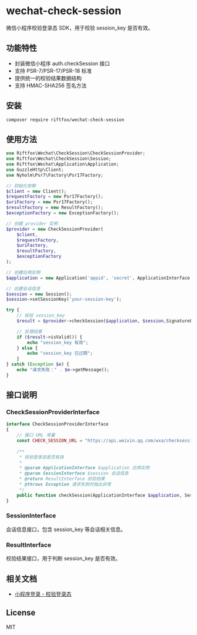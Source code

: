 # wechat-check-session

微信小程序校验登录态 SDK，用于校验 session_key 是否有效。

## 功能特性

- 封装微信小程序 auth.checkSession 接口
- 支持 PSR-7/PSR-17/PSR-18 标准
- 提供统一的校验结果数据结构
- 支持 HMAC-SHA256 签名方法

## 安装

```bash
composer require riftfox/wechat-check-session
```

## 使用方法

```php
use Riftfox\Wechat\CheckSession\CheckSessionProvider;
use Riftfox\Wechat\CheckSession\Session;
use Riftfox\Wechat\Application\Application;
use GuzzleHttp\Client;
use Nyholm\Psr7\Factory\Psr17Factory;

// 初始化依赖
$client = new Client();
$requestFactory = new Psr17Factory();
$uriFactory = new Psr17Factory();
$resultFactory = new ResultFactory();
$exceptionFactory = new ExceptionFactory();

// 创建 provider 实例
$provider = new CheckSessionProvider(
    $client,
    $requestFactory,
    $uriFactory,
    $resultFactory,
    $exceptionFactory
);

// 创建应用实例
$application = new Application('appid', 'secret', ApplicationInterface::TYPE_MINIAPP);

// 创建会话信息
$session = new Session();
$session->setSessionKey('your-session-key');

try {
    // 校验 session_key
    $result = $provider->checkSession($application, $session,SignatureFactoryInterface::METHOD_HMAC_SHA256);

    // 处理结果
    if ($result->isValid()) {
        echo "session_key 有效";
    } else {
        echo "session_key 已过期";
    }
} catch (Exception $e) {
    echo "请求失败：" . $e->getMessage();
}
```

## 接口说明

### CheckSessionProviderInterface

```php
interface CheckSessionProviderInterface 
{
    // 接口 URL 常量
    const CHECK_SESSION_URL = "https://api.weixin.qq.com/wxa/checksession";
    
    /**
     * 校验登录态是否有效
     *
     * @param ApplicationInterface $application 应用实例
     * @param SessionInterface $session 会话信息
     * @return ResultInterface 校验结果
     * @throws Exception 请求失败时抛出异常
     */
    public function checkSession(ApplicationInterface $application, SessionInterface $session, string $sigMethod=SignatureFactoryInterface::METHOD_HMAC_SHA256): ResultInterface;
}
```

### SessionInterface

会话信息接口，包含 session_key 等会话相关信息。

### ResultInterface

校验结果接口，用于判断 session_key 是否有效。

## 相关文档

- [小程序登录 - 校验登录态](https://developers.weixin.qq.com/miniprogram/dev/OpenApiDoc/user-login/checkSessionKey.html)

## License

MIT